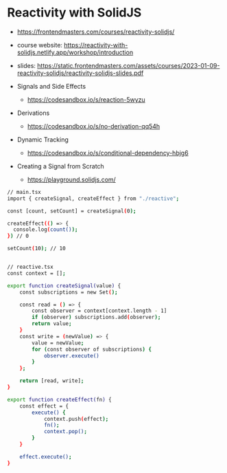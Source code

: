 # Reactivity with SolidJS

- <https://frontendmasters.com/courses/reactivity-solidjs/>

* course website: <https://reactivity-with-solidjs.netlify.app/workshop/introduction>
* slides: <https://static.frontendmasters.com/assets/courses/2023-01-09-reactivity-solidjs/reactivity-solidjs-slides.pdf>
* Signals and Side Effects
  - <https://codesandbox.io/s/reaction-5wyzu>
* Derivations
  - <https://codesandbox.io/s/no-derivation-qq54h>
* Dynamic Tracking

  - <https://codesandbox.io/s/conditional-dependency-hbjg6>

* Creating a Signal from Scratch
  - <https://playground.solidjs.com/>

```bash
// main.tsx
import { createSignal, createEffect } from "./reactive";

const [count, setCount] = createSignal(0);

createEffect(() => {
  console.log(count());
}) // 0

setCount(10); // 10


// reactive.tsx
const context = [];

export function createSignal(value) {
    const subscriptions = new Set();

    const read = () => {
        const observer = context[context.length - 1]
        if (observer) subscriptions.add(observer);
        return value;
    }
    const write = (newValue) => {
        value = newValue;
        for (const observer of subscriptions) {
            observer.execute()
        }
    };

    return [read, write];
}

export function createEffect(fn) {
    const effect = {
        execute() {
            context.push(effect);
            fn();
            context.pop();
        }
    }

    effect.execute();
}
```
